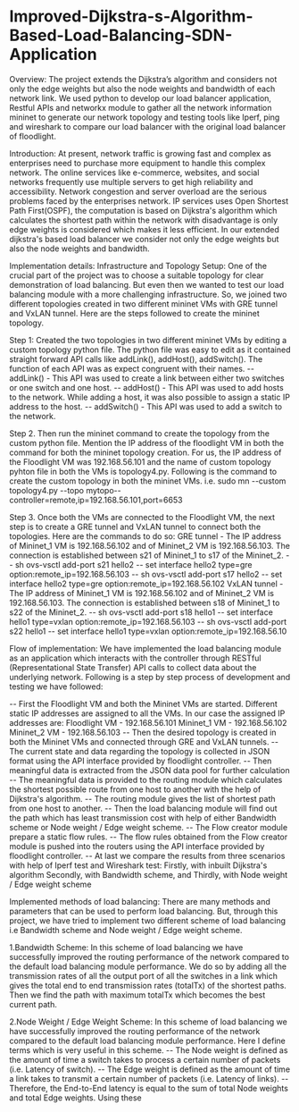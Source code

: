 # Improved-Dijkstra-s-Algorithm-Based-Load-Balancing-SDN-Application

Overview: The project extends the Dijkstra’s algorithm and considers not only the edge weights but also the node weights and bandwidth of each network link. We used python to develop our load balancer application, Restful APIs and networkx module to gather all the network information mininet to generate our network topology and testing tools like Iperf, ping and wireshark to compare our load balancer with the original load balancer of floodlight.

Introduction: At present, network traffic is growing fast and complex as enterprises need to purchase more equipment to handle this complex network. The online services like e-commerce, websites, and social networks frequently use multiple servers to get high reliability and accessibility. Network congestion and server overload are the serious problems faced by the enterprises network. IP services uses Open Shortest Path First(OSPF), the computation is based on Dijkstra's algorithm which calculates the shortest path within the network with disadvantage is only edge weights is considered which makes it less efficient. In our extended dijkstra's based load balancer we consider not only the edge weights but also the node weights and bandwidth.

Implementation details: 
  Infrastructure and Topology Setup:	One of the crucial part of the project was to choose a suitable topology for clear demonstration of load balancing. But even then we wanted to test our load balancing module with a more challenging infrastructure. So, we joined two different topologies created in two different mininet VMs with GRE tunnel and VxLAN tunnel. Here are the steps followed to create the mininet topology. 
  
  Step 1: Created the two topologies in two different mininet VMs by editing a custom topology python file. The python file was easy to edit as it contained straight forward API calls like addLink(), addHost(), addSwitch(). The function of each API was as expect congruent with their names. 
-- addLink() - This API was used to create a link between either two switches or one switch and one host. 
-- addHost() - This API was used to add hosts to the network. While adding a host, it was also possible to assign a static IP address to the host.
-- addSwitch() - This API was used to add a switch to the network. 
  
  Step 2. Then run the mininet command to create the topology from the custom python file. Mention the IP address of the floodlight VM in both the command for both the mininet topology creation. For us, the IP address of the Floodlight VM was 192.168.56.101 and the name of custom topology pyhton file in both the VMs is topology4.py. Following is the command to create the custom topology in both the mininet VMs. i.e. sudo mn --custom topology4.py --topo mytopo--controller=remote,ip=192.168.56.101,port=6653
  
  Step 3. Once both the VMs are connected to the Floodlight VM, the next step is to create a GRE tunnel and VxLAN tunnel to connect both the topologies. Here are the commands to do so: 
GRE tunnel - The IP address of Mininet_1 VM is 192.168.56.102 and of Mininet_2 VM is 192.168.56.103. The connection is established between s21 of Mininet_1 to s17 of the  Mininet_2. 
-- sh ovs-vsctl add-port s21 hello2 -- set interface hello2 type=gre option:remote_ip=192.168.56.103
-- sh ovs-vsctl add-port s17 hello2 -- set interface hello2 type=gre option:remote_ip=192.168.56.102
VxLAN tunnel - The IP address of Mininet_1 VM is 192.168.56.102 and of Mininet_2 VM is 192.168.56.103. The connection is established between s18 of Mininet_1 to s22 of the  Mininet_2.
-- sh ovs-vsctl add-port s18 hello1 -- set interface hello1 type=vxlan option:remote_ip=192.168.56.103
-- sh ovs-vsctl add-port s22 hello1 -- set interface hello1 type=vxlan option:remote_ip=192.168.56.10

Flow of implementation: We have implemented the load balancing module as an application which interacts with the controller through RESTful (Representational State Transfer) API calls to collect data about the underlying network. Following is a step by step process of development and testing we have followed:

-- First the Floodlight VM and both the Mininet VMs are started. Different static IP addresses are assigned to all the VMs. In our case the assigned IP addresses are:
Floodlight VM - 192.168.56.101
Mininet_1 VM - 192.168.56.102
Mininet_2 VM - 192.168.56.103
-- Then the desired topology is created in both the Mininet VMs and connected through GRE and VxLAN tunnels. 
-- The current state and data regarding the topology is collected in JSON format using the API interface provided by floodlight controller. 
-- Then meaningful data is extracted from the JSON data pool for further calculation
-- The meaningful data is provided to the routing module which calculates the shortest possible route from one host to another with the help of Dijkstra's algorithm. 
-- The routing module gives the list of shortest path from one host to another. 
-- Then the load balancing module will find out the path which has least transmission cost with help of either Bandwidth scheme or Node weight / Edge weight scheme.
-- The Flow creator module prepare a static flow rules.
-- The flow rules obtained from the Flow creator module is pushed into the routers using the API interface provided by floodlight controller.
-- At last we compare the results from three scenarios with help of Iperf test and Wireshark test:
Firstly, with inbuilt Dijkstra's algorithm 
Secondly, with Bandwidth scheme, and
Thirdly, with Node weight / Edge weight scheme

Implemented methods of load balancing: 
There are many methods and parameters that can be used to perform load balancing. But, through this project, we have tried to implement two different scheme of load balancing i.e Bandwidth scheme and Node weight / Edge weight scheme.

1.Bandwidth Scheme: In this scheme of load balancing we have successfully improved the routing performance of the network compared to the default load balancing module performance. We do so by adding all the transmission rates of all the output port of all the switches in a link  which gives the total end to end transmission rates (totalTx) of the shortest paths. Then we find the path with maximum totalTx which becomes the best current path. 

2.Node Weight / Edge Weight Scheme: In this scheme of load balancing we have successfully improved the routing performance of the network compared to the default load balancing module performance. Here I define terms which is very useful in this scheme. 
-- The Node weight is defined as the amount of time a switch takes to process a certain number of packets (i.e. Latency of switch). 
-- The Edge weight is defined as the amount of time a link takes to transmit a certain number of packets (i.e. Latency of links). 
-- Therefore, the End-to-End latency is equal to the sum of total Node weights and total Edge weights. Using these 



